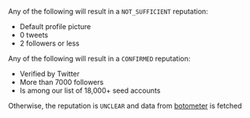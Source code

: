 Any of the following will result in a `NOT_SUFFICIENT` reputation:

-   Default profile picture
-   0 tweets
-   2 followers or less

Any of the following will result in a `CONFIRMED` reputation:

-   Verified by Twitter
-   More than 7000 followers
-   Is among our list of 18,000+ seed accounts

Otherwise, the reputation is `UNCLEAR` and data from [botometer](https://botometer.osome.iu.edu/) is fetched
